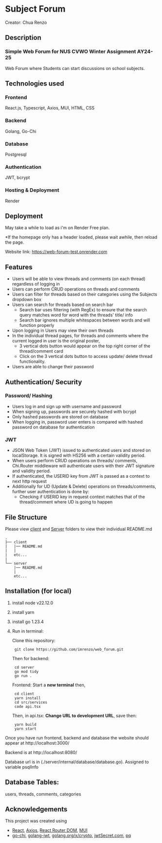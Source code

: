 # Subject Forum

Creator: Chua Renzo
## Description
### Simple Web Forum for NUS CVWO Winter Assignment AY24-25
Web Forum where Students can start discussions on school subjects.

## Technologies used
### Frontend
React.js, Typescript, Axios, MUI, HTML, CSS
### Backend
Golang, Go-Chi
### Database
Postgresql
### Authentication
JWT, bcrypt
### Hosting & Deployment
Render

## Deployment
May take a while to load as i'm on Render Free plan. 

*If the homepage only has a header loaded, please wait awhile, then reload the page.

Website link: https://web-forum-test.onrender.com

## Features
- Users will be able to view threads and comments (on each thread) regardless of logging in
- Users can perform CRUD operations on threads and comments
- Users can filter for threads based on their categories using the Subjects dropdown box
- Users can search for threads based on search bar
    - Search bar uses filtering (with RegEx) to ensure that the search query matches word for word with the threads' title/ info
    - Search bar ignores multiple whitespaces between words and will function properly
- Upon logging in Users may view their own threads
- In the individual thread pages, for threads and comments where the current logged in user is the original poster, 
    - 3 vertical dots button would appear on the top right corner of the thread/comment card
    - Click on the 3 vertical dots button to access update/ delete thread functionality.
- Users are able to change their password

## Authentication/ Security

### Password/ Hashing
- Users log in and sign up with username and password
- When signing up, passwords are securely hashed with bcrypt
- Only hashed passwords are stored on database
- When logging in, password user enters is compared with hashed password on database for authentication

### JWT
- JSON Web Token (JWT) issued to authenticated users and stored on localStorage. It is signed with HS256 with a certain validity period.
- When users perform CRUD operations on threads/ comments, Chi.Router middleware will authenticate users with their JWT signature and validity period. 
- If authenticated, the USERID key from JWT is passed as a context to next http request
- Additionally for UD (Update & Delete) operations on threads/comments, further user authentication is done by:
  - Checking if USERID key in request context matches that of the thread/comment where UD is going to happen

## File Structure
Please view [client](./client/) and [Server](./server/) folders to view their individual README.md
```
.
├── client
|   |── README.md
|   |
|   etc...
|    
└── server
    |── README.md
    |
    etc...
```

## Installation (for local)
1. install node v22.12.0
2. install yarn
3. install go 1.23.4
4. Run in terminal:

    Clone this repository:
    
        git clone https://github.com/imrenzo/web_forum.git

    Then for backend:   
    
        cd server
        go mod tidy
        go run .

    Frontend: Start a **new terminal** then,

        cd client
        yarn install
        cd src/services
        code api.tsx

    Then, in api.tsx: __Change URL to development URL__, save then:

        yarn build
        yarn start

Once you have run frontend, backend and database the website should appear at http://localhost:3000/

Backend is at http://localhost:8080/

Database url is in (./server/internal/database/database.go). Assigned to variable psqlInfo

## Database Tables:
users, threads, comments, categories

## Acknowledgements
This project was created using 
- [React](https://reactjs.org/), [Axios](https://axios-http.com/), [React Router DOM](https://reactrouter.com/), [MUI](https://mui.com/)
- [go-chi](https://github.com/go-chi/chi), [golang-jwt](https://github.com/golang-jwt), 
[golang.org/x/crypto](https://pkg.go.dev/golang.org/x/crypto), [jwtSecret.com](https://jwtsecret.com/generate), [pq](https://github.com/lib/pq)